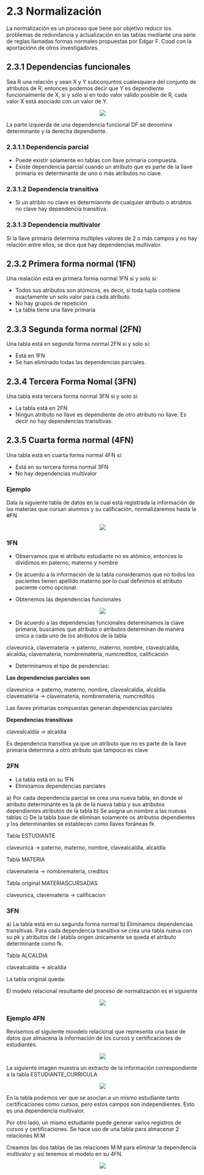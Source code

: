 # 2.3 Normalización

La normalización es un proceso que tiene por objetivo reducir los problemas de redundancia
y actualización en las tablas mediante una serie de reglas llamadas formas normales
propuestas por Edgar F. Cood con la aportaciónn de otros investigadores.

## 2.3.1 Dependencias funcionales

Sea R una relación y sean X y Y subconjuntos cualesquiera del conjunto de atributos de R,
entonces podemos decir que Y es dependiente funcionalmente de X, si y sólo si en todo
valor válido posible de R, cada valor X está asociado  con un valor de Y.

<p align="center">
  <img src="img/dependencia-funcional2.png"/>
</p>

La parte izquierda de una dependencia funcional DF se denomina determinante y la derecha
dependiente.

### 2.3.1.1 Dependencia parcial

* Puede existir solamente en tablas con llave primaria compuesta.
* Existe dependencia parcial cuando un atributo que es parte de la llave primaria es
determinante de uno o más atributos no clave.

### 2.3.1.2 Dependencia transitiva

* Si un atribto no clave es determiannte de cualquier atributo o atrubtos no clave hay
dependencia transitiva.

### 2.3.1.3 Dependencia multivalor

Si la llave primaria determina multiples valores de 2 o más campos y no hay relación
entre ellos, se dice que hay dependencias multivalor.

## 2.3.2 Primera forma normal (1FN)

Una realación está en primera forma normal 1FN si y solo si:

* Todos sus atributos son atómicos, es decir, si toda tupla contiene exactamente un solo
valor para cada atributo.
* No hay grupos de repetición
* La tabla tiene una llave primaria

## 2.3.3 Segunda forma normal (2FN)

Una tabla está en segunda forma normal 2FN si y solo si:

* Está en 1FN
* Se han eliminado todas las dependencias parciales.

## 2.3.4 Tercera Forma Nomal (3FN)

Una tabla está tercera forma normal 3FN si y solo si:

* La tabla está en 2FN
* Ningun atributo no llave es dependiente de otro atributo no llave. Es decir no hay
dependencias transitivas.

## 2.3.5 Cuarta forma normal (4FN)

Una tabla está en cuarta forma normal 4FN si:

* Está en su tercera forma normal 3FN
* No hay dependencias multivalor

### Ejemplo

Dala la siguiente tabla de datos en la cual está registrada la información de las materias
que cursan alumnos y su calificación, normalizaremos hasta la #FN

<p align="center">
  <img src="img/ejemplo.png"/>
</p>

### 1FN

* Observamos que el atributo estudiante no es atómico, entonces lo dividimos en paterno,
materno y nombre

* De acuerdo a la información de la tabla consideramos que no todos los
pacientes tienen apellido materno por lo cual definimos el atributo paciente como
opcional.

* Obtenemos las dependencias funcionales

<p align="center">
  <img src="img/dep-funcionales.png"/>
</p>

* De acuerdo a las dependencias funcionales determinamos la clave primaria, buscamos que
atributo  o atributos  determinan de manera única a cada uno de los atributos de la tabla

claveunica, clavemateria ->  paterno, materno, nombre, clavealcaldia, alcaldia,
                              clavemateria, nombremateria,  numcreditos, calificación

* Determinamos el tipo de pendencias:

**Las dependencias parciales son**

claveunica -> paterno, materno, nombre, clavealcaldia, alcaldía
clavemateria -> clavemateria, nombremateria,  numcreditos

Las llaves primarias compuestas generan dependencias parciales

**Dependencias transitivas**

clavealcaldía -> alcaldia

Es dependencia transitiva ya que un atributo que no es parte de la llave primaria
determina a otro atributo que tampoco es clave

### 2FN

* La tabla está en su 1FN
* Eliminamos dependencias parciales

a) Por cada dependencia parcial se crea una nueva tabla, en donde el atributo
determinante es la pk de la nueva tabla y sus atributos dependientes atributos de la
tabla
b) Se asigna un nombre a las nuevas tablas
c) De la tabla base de eliminan solamente os atributos dependientes y los determinantes
se establecen como llaves foráneas fk

Tabla ESTUDIANTE

claveunica -> paterno, materno, nombre, clavealcaldia, alcaldía

Tabla MATERIA

clavemateria  -> nombremateria, creditos

Tabla original MATERIASCURSADAS

claveunica, clavemateria -> calificacion

### 3FN

a) La tabla está en su segunda forma normal
b) Eliminamos dependencias transitivas. Para cada dependencia transitiva se crea
una tabla nueva con su pk y atributos de l atabla origen únicamente se queda el atributo
determinante como fk.

Tabla ALCALDIA

clavealcaldia -> alcaldía

La tabla original queda:

El modelo relacional resultante del proceso de normalización es el siguiente

<p align="center"><img src="img/ejemplo-normalizacion.jpg"/></p>

### Ejemplo 4FN

Revisemos el siguiente moodelo relacional que representa una base de datos que
almacena la información de los cursos y certificaciones de estudiantes.

<p align="center"><img src="img/4fn.jpg"/></p>

La siguiente imagen muestra un extracto de la información correspondiente a
la tabla ESTUDIANTE_CURRICULA

<p align="center"><img src="img/4fn-ejemplo.png"/></p>

En la tabla podemos ver que se asocian a un mismo estudiante tanto certificaciones como
cursos, pero estos campos son independientes. Esto es una dependencia multivalor.

Por otro lado, un mismo estudiante puede generar varios registros de cursos y
certificaciones. Se hace uso de una tabla para almacenar 2 relaciones M:M

Creamos las dos tablas de las relaciones M:M para eliminar la dependencia multivalor
y así tenemos el modelo en su 4FN.

<p align="center"><img src="img/4fn-2.jpg"/></p>